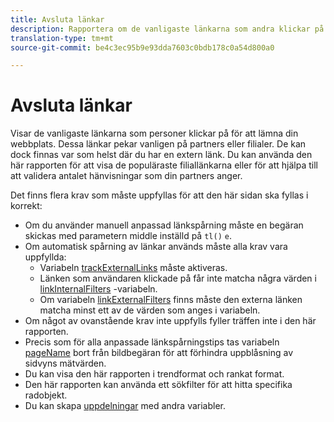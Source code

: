 ```yaml
---
title: Avsluta länkar
description: Rapportera om de vanligaste länkarna som andra klickar på för att lämna din webbplats.
translation-type: tm+mt
source-git-commit: be4c3ec95b9e93dda7603c0bdb178c0a54d800a0

---
```



# Avsluta länkar

Visar de vanligaste länkarna som personer klickar på för att lämna din webbplats. Dessa länkar pekar vanligen på partners eller filialer. De kan dock finnas var som helst där du har en extern länk. Du kan använda den här rapporten för att visa de populäraste filiallänkarna eller för att hjälpa till att validera antalet hänvisningar som din partners anger.

Det finns flera krav som måste uppfyllas för att den här sidan ska fyllas i korrekt:
* Om du använder manuell anpassad länkspårning måste en begäran skickas med parametern middle inställd på `tl()` `e`.
* Om automatisk spårning av länkar används måste alla krav vara uppfyllda:
   * Variabeln [trackExternalLinks](/help/implement/vars/config-vars/trackexternallinks.md) måste aktiveras.
   * Länken som användaren klickade på får inte matcha några värden i [linkInternalFilters](/help/implement/vars/config-vars/linkinternalfilters.md) -variabeln.
   * Om variabeln [linkExternalFilters](/help/implement/vars/config-vars/linkexternalfilters.md) finns måste den externa länken matcha minst ett av de värden som anges i variabeln.
* Om något av ovanstående krav inte uppfylls fyller träffen inte i den här rapporten.
* Precis som för alla anpassade länkspårningstips tas variabeln [pageName](/help/implement/vars/page-vars/pagename.md) bort från bildbegäran för att förhindra uppblåsning av sidvyns mätvärden.
* Du kan visa den här rapporten i trendformat och rankat format.
* Den här rapporten kan använda ett sökfilter för att hitta specifika radobjekt.
* Du kan skapa [uppdelningar](/help/analyze/reports-analytics/reports-customize/breakdowns.md) med andra variabler.
